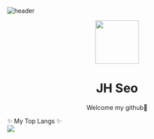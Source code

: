 ![header](https://capsule-render.vercel.app/api?type=wave&color=3498db&height=170&section=header&text=&fontColor=2c3e50&fontAlignX=50&fontAlignY=50&fontSize=100)

<p align="center">
  <img width="100px" align="center" src="https://avatars1.githubusercontent.com/u/61136724?s=460&u=f293fda3a997d623682be43c42575fa10d639182&v=4" />
</p>
<h1 align="center">JH Seo</h1>
<p align="center">
  Welcome my github🤟
  
  ✨ My Top Langs ✨  
  <a href="https://github.com/anuraghazra/github-readme-stats">
    <img align="center" src="https://github-readme-stats.vercel.app/api/top-langs/?username=JHSeo-git" />
  </a>
</p>
